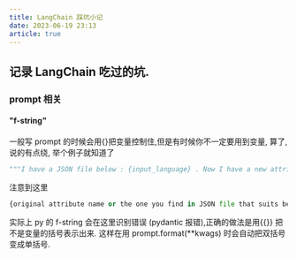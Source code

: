 ```yaml
---
title: LangChain 踩坑小记
date: 2023-06-19 23:13
article: true
---
```


## 记录 LangChain 吃过的坑.
<!-- more -->
### prompt 相关
#### "f-string"

一般写 prompt 的时候会用\{}把变量控制住,但是有时候你不一定要用到变量, 算了, 说的有点绕, 举个例子就知道了

```python
"""I have a JSON file below : {input_language} . Now I have a new attribute " {output_language} " with its value " {test} ". You need to check if the attribute exists in the JSON keys, and to Check if the attribute exists in the JSON values(allow a little difference). After that return me a JSON file with {original attribute name or the one you find in JSON file that suits better: original attribute value or the one you find in JSON file that suits better}. Remeber to put the value in a list! And you only need to return the one you add!"""

```

注意到这里 

```python
{original attribute name or the one you find in JSON file that suits better: original attribute value or the one you find in JSON file that suits better}.
```

实际上 py 的 f-string 会在这里识别错误 (pydantic 报错),正确的做法是用\{\{}} 把不是变量的括号表示出来. 这样在用 prompt.format(\*\*kwags) 时会自动把双括号变成单括号.

